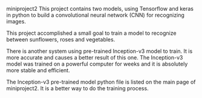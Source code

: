 miniproject2
This project contains two models, using Tensorflow and keras in python to build a convolutional neural network (CNN) for recognizing images.

This project accomplished a small goal to train a model to recognize between sunflowers, roses and vegetables.

There is another system using pre-trained Inception-v3 model to train. It is more accurate and causes a better result of this one. The Inception-v3 model was trained on a powerful computer for weeks and it is absolutely more stable and efficient. 

The Inception-v3 pre-trained model python file is listed on the main page of miniproject2. It is a better way to do the training process.
